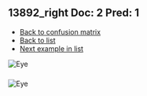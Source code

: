 ## 13892_right Doc: 2 Pred: 1
- [Back to confusion matrix](https://github.com/juliandewit/kaggle_retinopathy/blob/master/matrix.md)
- [Back to list](https://github.com/juliandewit/kaggle_retinopathy/blob/master/lists/21/list.md)
- [Next example in list](https://github.com/juliandewit/kaggle_retinopathy/blob/master/lists/21/13/13923_left.md)

![Eye](https://retinopaty.blob.core.windows.net/size1024/13892_right_2.jpeg)

### 

![Eye]()
